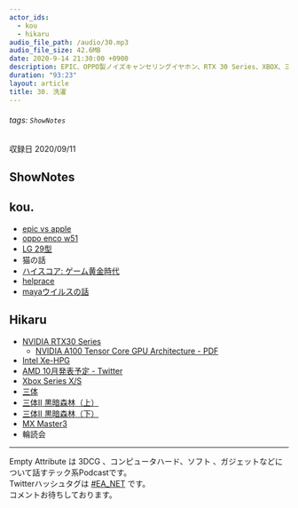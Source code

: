```yaml
---
actor_ids:
  - kou
  - hikaru
audio_file_path: /audio/30.mp3
audio_file_size: 42.6MB
date: 2020-9-14 21:30:00 +0900
description: EPIC、OPPO製ノイズキャンセリングイヤホン、RTX 30 Series、XBOX、三体等について話しました。
duration: "93:23"
layout: article
title: 30. 洗濯
---
```

###### tags: `ShowNotes`
収録日 2020/09/11
## ShowNotes
## kou.

- [epic vs apple](https://japanese.engadget.com/apple-vs-epic-order-070741591.html)
- [oppo enco w51](https://www.oppo.com/jp/accessory-oppo-enco-w51/)
- [LG 29型](https://www.amazon.co.jp/dp/B07XVQGH7X/)
- 猫の話
- [ハイスコア: ゲーム黄金時代](https://www.netflix.com/jp/title/81019087)
- [helprace](https://helprace.com/)
- [mayaウイルスの話](https://tm8r.hateblo.jp/entry/2020/08/31/223846)

## Hikaru
- [NVIDIA RTX30 Series](https://www.nvidia.com/ja-jp/geforce/graphics-cards/30-series/)
    - [NVIDIA A100 Tensor Core GPU
Architecture - PDF](https://www.nvidia.com/content/dam/en-zz/Solutions/Data-Center/nvidia-ampere-architecture-whitepaper.pdf)
- [Intel Xe-HPG](https://www.intel.co.jp/content/www/jp/ja/products/docs/processors/core/11th-gen-processors.html)
- [AMD 10月発表予定 - Twitter](https://twitter.com/LisaSu/status/1303725578160349185)
- [Xbox Series X/S](https://news.microsoft.com/ja-jp/2020/09/10/200910-xbox-series-x-and-xbox-series-s-launching-november-10/)
- [三体](https://www.amazon.co.jp/dp/4152098708/)
- [三体Ⅱ 黒暗森林（上）](https://www.amazon.co.jp/dp/B089M77R61/)
- [三体Ⅱ 黒暗森林（下）](https://www.amazon.co.jp/dp/B089M7M21Q/)
- [MX Master3](https://www.logicool.co.jp/ja-jp/products/mice/mx-master-3.910-005707.html)
- 輪読会
---

Empty Attribute は 3DCG 、コンピュータハード、ソフト 、ガジェットなどについて話すテック系Podcastです。  
Twitterハッシュタグは [#EA_NET](https://twitter.com/intent/tweet?hashtags=EA_Net) です。  
コメントお待ちしております。